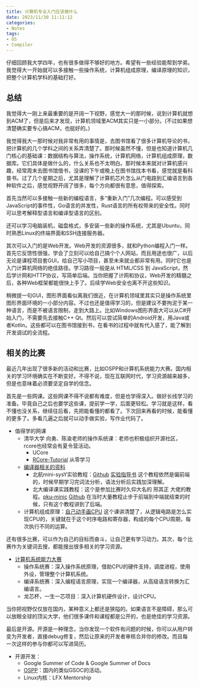 ```yaml
---
title: 计算机专业入门应该做什么
date: 2023/11/30 11:11:12
categories:
- Notes
tags:
- OS
- Compiler
---
```


仔细回顾我大学四年，也有很多做得不够好的地方。希望有一些经验能帮到学弟。我觉得大一开始就可以多接触一些操作系统，计算机组成原理，编译原理的知识，把整个计算机学科的基础打好。

<!-- more -->

## 总结

我觉得大一刚上来最重要的是开阔一下视野，感觉大一的那时候，说到计算机就想到ACM了，但是后来才发现，计算机领域里ACM其实只是一小部分。(不过如果想清楚确实要专心搞ACM，也挺好的。)

我觉得我大一那时候对我非常有用的事情是，去图书馆看了很多计算机导论的书，把计算机的几个学科之间的关系弄清楚了。那时候虽然不懂，但是也知道计算机几门核心的基础课：数据结构与算法，操作系统，计算机网络，计算机组成原理，数据库。它们具体是做什么的，什么关系也不太明白。那时候本来就对计算机感兴趣，经常周末去图书馆借书，没课的下午或晚上在图书馆找本书看，感觉就是看科普书。过了几个星期之后，尤其是理解了计算机芯片怎么从门电路到汇编语言到各种软件之后，感觉视野开阔了很多，每个方向都很有意思，值得探索。

首先当然可以多接触一些新的编程语言，多“重新入门”几次编程。可以感受到JavaScript的事件性，Go语言的并发性，Rust语言的所有权带来的安全性。同时可以思考解释型语言和编译型语言的区别。

还可以学习电脑装机，磁盘格式，多安装一些新的操作系统，尤其是Ubuntu，同时熟悉Linux的终端界面和SSH连接服务器。

其次可以入门的是Web开发。Web开发的资源很多，就和Python编程入门一样。首先它反馈性很强，学会了立刻可以给自己搞个个人网站，而且用途也很广，以后无论是课程项目套GUI，给自己写小项目，甚至未来就业都非常有用。同时它也是入门计算机网络的绝佳路径。学习路径一般是从 HTML/CSS 到 JavaScript，然后学计网和HTTP协议，写简单后端。当你把握了计网和协议，Web开发的精髓之后，各种Web框架都能很快上手了。后续学Web安全也离不开这些知识。

稍微提一句GUI，图形界面看似离我们很近，在计算机领域里其实只是操作系统里图形界面环境的一小部分内容。不过也还是值得学习的，但是建议不要拘泥于某一种语言，而是不被语言限制，走到大路上。比如Windows图形界面大可以从C#开始入门，不需要先去接触C++ Qt。然后可以尝试简单的Android开发，用Java或者Kotlin。这些都可以在图书馆接到书，在看书的过程中就有代入感了，能了解到开发调试的全流程。

## 相关的比赛

最近几年出现了很多新的活动和比赛，比如OSPP和计算机系统能力大赛。国内相关的学习环境确实在不断变好。不得不说，现在互联网时代，学习资源越来越多，但是也意味着必须要坚定自学的信念。

首先是一些网课。这些网课不得不说都有难度，但是也学得深入。做好长线学习的准备。毕竟自己之后也要学这些课，提前学一学，后面更轻松。学习就是这样，看不懂也没关系，继续往后看，先把能看懂的都看了。下次回来再看的时候，能看懂的更多了。多看几遍之后就可以动手做实验，写作业代码了。

- 值得学的网课
    - 清华大学 向勇、陈渝老师的操作系统课：老师也积极组织开源社区，rcore也经常会有夏令营活动。
        - UCore
        - [RCore-Tutorial](https://rcore-os.cn/rCore-Tutorial-deploy/docs/pre-lab/env.html) 从零学习
    - [编译器相关的资料](http://wjk.moe/2022/%E7%BC%96%E8%AF%91%E5%8E%9F%E7%90%86%E5%AD%A6%E4%B9%A0%E4%B8%8E%E7%BC%96%E8%AF%91%E7%B3%BB%E7%BB%9F%E8%B5%9B/)
        - 北航mini-sysY实验教程：[Github](https://github.com/BUAA-SE-Compiling) [实验指导书](https://buaa-se-compiling.github.io/miniSysY-tutorial/) 这个教程依然是偏前端的，时候早期学习完词法分析，语法分析后实践加深理解。
        - 北大编译课实践教程：这个是参加比赛时久仰大名的 邢其正 大佬的教程。[pku-minic](https://pku-minic.github.io/online-doc/) [Github](https://github.com/pku-minic/online-doc)  在当时大量教程止步于前端到中端就结束的时候，只有这个教程讲到了后端。
    - 计算机组成原理：[自己动手画CPU](https://www.bilibili.com/video/BV1jJ411m7Hr) 这个课讲清楚了，从逻辑电路是怎么实现CPU的，关键就在于这个时序电路和寄存器，构成的每个CPU周期，每次执行不同的运算。

还有很多比赛，可以作为自己的目标而奋斗，让自己更有学习动力。其次，每个比赛作为关键词去搜，都能搜出很多相关的学习资源。

- [计算机系统能力大赛](https://compiler.educg.net/#/)
    - 操作系统赛：深入操作系统原理，借助CPU的硬件支持，调度进程，使用外设，管理整个计算机系统。
    - 编译系统赛：深入编程语言原理，实现一个编译器，从高级语言转换为汇编语言。
    - 龙芯杯，一生一芯项目：深入计算机硬件设计，设计CPU。

当你把视野仅仅放在国内，某种意义上都还是狭隘的。如果语言不是障碍，那么可以放眼全球的顶尖大学，他们很多课件和课程都是公开的，也是绝佳的学习资源。

最后是开源。开源是一种理念，当你发现一个软件有问题的时候，你可以从用户转变为开发者，直接debug修复，然后让原来的开发者审核合并你的修改。而且每一次这样的参与你都可以写进简历。

- 开源开发：
    - Google Summer of Code & Google Summer of Docs
    - [OSPP](https://summer-ospp.ac.cn/)：国内的类似GSOC的活动。
    - Linux内核：LFX Mentorship
